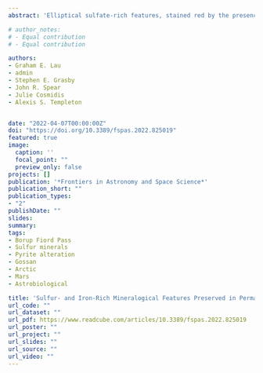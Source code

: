 ```yaml
---
abstract: 'Elliptical sulfate-rich features, stained red by the presence of iron oxides, are set within permafrost and carbonate rock at Borup Fiord Pass in the Canadian High Arctic. These features, which vary in diameter from ∼0.5 to 3 m, exhibit the co-localization of sulfur (S) and iron (Fe) minerals, with S and Fe both preserved in multiple oxidation states. Through application of x-ray diffraction (XRD) and Raman microspectroscopy, we find that these features appear to encapsulate central cores with abundant pyrite while S0, gypsum, and iron-bearing secondary minerals such as jarosite, goethite, and hematite have formed from oxidative weathering of the pyrite. These features appear similar to terrestrial gossans, mineral features representative of weathered sulfide ores in the near-surface. We use Raman microspectroscopy and scanning transmission x-ray microscopy (STXM) to show that organic carbon is associated with the minerals within these features. The origin of this carbon remains enigmatic; however, we consider the possibility that this carbon, along with etching of the pyrite grains and accumulation of encrusted filaments detected in the features, may be indicative of preserved biological activity during alteration of the pyrite. We also consider how such geological sulfide emplacements and their weathered surface expressions may provide a target for future surface and remote sensing studies of Mars and in the search for extraterrestrial life.'

# author_notes:
# - Equal contribution
# - Equal contribution

authors:
- Graham E. Lau
- admin
- Stephen E. Grasby
- John R. Spear
- Julie Cosmidis 
- Alexis S. Templeton


date: "2022-04-07T00:00:00Z"
doi: "https://doi.org/10.3389/fspas.2022.825019"
featured: true
image:
  caption: ''
  focal_point: ""
  preview_only: false
projects: []
publication: '*Frontiers in Astronomy and Space Science*'
publication_short: ""
publication_types:
- "2"
publishDate: ""
slides: 
summary: 
tags:
- Borup Fiord Pass
- Sulfur minerals
- Pyrite alteration
- Gossan
- Arctic
- Mars
- Astrobiological

title: 'Sulfur- and Iron-Rich Mineralogical Features Preserved in Permafrost in the Canadian High Arctic: Analogs for the Astrobiological Exploration of Mars'
url_code: ""
url_dataset: ""
url_pdf: https://www.readcube.com/articles/10.3389/fspas.2022.825019
url_poster: ""
url_project: ""
url_slides: ""
url_source: ""
url_video: ""
---
```


<!-- {{% callout note %}}
Click the *Cite* button above to demo the feature to enable visitors to import publication metadata into their reference management software.
{{% /callout %}}

{{% callout note %}}
Click the *Slides* button above to demo Academic's Markdown slides feature.
{{% /callout %}}

Supplementary notes can be added here, including [code and math](https://sourcethemes.com/academic/docs/writing-markdown-latex/). -->
